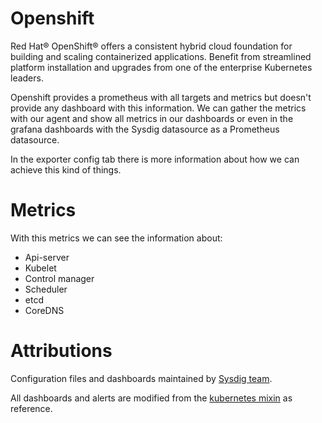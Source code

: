 # Openshift 
Red Hat® OpenShift® offers a consistent hybrid cloud foundation for building and scaling containerized applications. 
Benefit from streamlined platform installation and upgrades from one of the enterprise Kubernetes leaders.

Openshift provides a prometheus with all targets and metrics but doesn't provide any dashboard with this information.
We can gather the metrics with our agent and show all metrics in our dashboards or even in the grafana dashboards with
the Sysdig datasource as a Prometheus datasource.

In the exporter config tab there is more information about how we can achieve this kind of things.

# Metrics
With this metrics we can see the information about:
- Api-server
- Kubelet
- Control manager
- Scheduler
- etcd
- CoreDNS

# Attributions
Configuration files and dashboards maintained by [Sysdig team](https://sysdig.com/).

All dashboards and alerts are modified from the [kubernetes mixin](https://github.com/kubernetes-monitoring/kubernetes-mixin) as reference.
